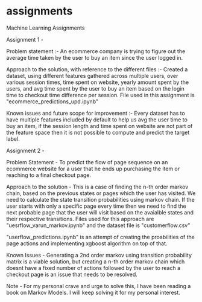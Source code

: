 # assignments
Machine Learning Assignments

Assignment 1 -

Problem statement :- An ecommerce company is trying to figure out the average time taken by the user to buy an item since the user logged in.

Approach to the solution, with reference to the different files :- Created a dataset, using different features gathered across multiple users, over various session times, time spent on website, yearly amount spent by the users, and avg time spent by the user to buy an item based on the login time to checkout time difference per session. 
File used in this assignment is "ecommerce_predictions_upd.ipynb"

Known issues and future scope for improvement :- Every dataset has to have multiple features included by default to help us avg the user time to buy an item, if the session length and time spent on website are not part of the feature space then it is not possible to compute and predict the target label.

Assignment 2 -

Problem Statement - To predict the flow of page sequence on an ecommerce website for a user that he ends up purchasing the item or reaching to a final checkout page.

Approach to the solution - This is a case of finding the n-th order markov chain, based on the previous states or pages which the user has visited. We need to calculate the state transition probabilities using markov chain. If the user starts with only a specific page every time then we need to find the next probable page that the user will visit based on the avaialble states and their respective transitions.
Files used for this approach are "uesrflow_varun_markov.ipynb" and the dataset file is "customerflow.csv"

"userflow_predictions.ipynb" is an attempt of creating the proabilities of the page actions and implementing xgboost algorithm on top of that.

Known Issues - Generating a 2nd order markov using transition probability matrix is a viable solution, but creating a n-th order markov chain which doesnt have a fixed number of actions followed by the user to reach a checkout page is an issue that needs to be resolved.

Note - For my personal crave and urge to solve this, I have been reading a book on Markov Models. 
I will keep solving it for my personal interest.
